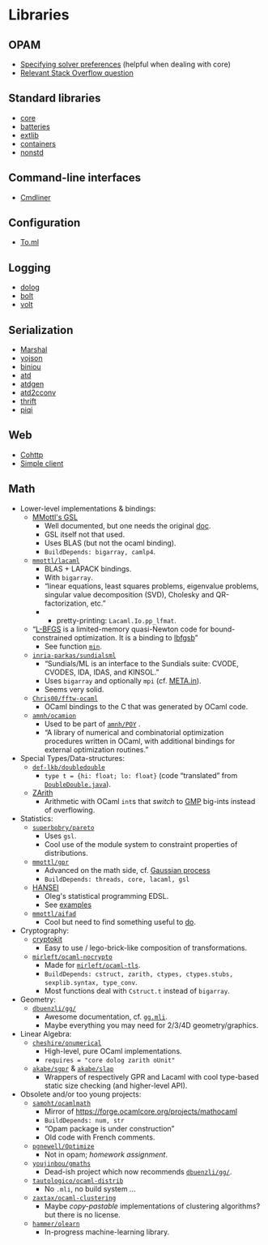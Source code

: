 # Libraries

## OPAM
* [Specifying solver preferences](https://opam.ocaml.org/doc/Specifying_Solver_Preferences.html) (helpful when dealing with core)
 * [Relevant Stack Overflow question](http://stackoverflow.com/questions/21594555/opam-upgrade-wants-to-downgrade-a-bunch-of-packages)

## Standard libraries
* [core](https://github.com/janestreet/core)
* [batteries](https://github.com/ocaml-batteries-team/batteries-included)
* [extlib](https://code.google.com/p/ocaml-extlib/)
* [containers](https://github.com/c-cube/ocaml-containers)
* [nonstd](https://bitbucket.org/smondet/nonstd)

## Command-line interfaces
* [Cmdliner](https://github.com/dbuenzli/cmdliner)

## Configuration
* [To.ml](https://github.com/mackwic/to.ml)

## Logging
* [dolog](https://github.com/UnixJunkie/dolog)
* [bolt](http://bolt.x9c.fr)
* [volt](https://github.com/codinuum/volt)

## Serialization
* [Marshal](http://caml.inria.fr/pub/docs/manual-ocaml/libref/Marshal.html)
* [yojson](https://github.com/mjambon/yojson)
* [biniou](https://github.com/mjambon/biniou)
* [atd](https://github.com/mjambon/atd)
* [atdgen](https://github.com/mjambon/atdgen)
* [atd2cconv](https://github.com/smondet/atd2cconv)
* [thrift](https://github.com/apache/thrift/tree/master/lib/ocaml)
* [piqi](https://github.com/alavrik/piqi-ocaml)

## Web
* [Cohttp](https://github.com/mirage/ocaml-cohttp)
* [Simple client](http://stackoverflow.com/a/27648756/171965)
 
## Math


- Lower-level implementations & bindings:
    - [MMottl's GSL](http://opam.ocaml.org/packages/gsl/gsl.1.11.0/)
        - Well documented, but one needs the original
          [doc](http://www.gnu.org/software/gsl/manual/html_node/).
        - GSL itself not that used.
        - Uses BLAS (but not the ocaml binding).
        - `BuildDepends: bigarray, camlp4`.
    - [`mmottl/lacaml`](https://github.com/mmottl/lacaml)
        - BLAS + LAPACK bindings.
        - With `bigarray`.
        - “linear equations, least squares problems, eigenvalue problems, singular
          value decomposition (SVD), Cholesky and QR-factorization, etc.”
        - + pretty-printing: `Lacaml.Io.pp_lfmat`.
    - “[L-BFGS](https://forge.ocamlcore.org/projects/lbfgs/) is a limited-memory
      quasi-Newton code for bound-constrained optimization. It is a binding to
      [lbfgsb](http://users.eecs.northwestern.edu/~nocedal/lbfgsb.html)”
        - See function [`min`](http://lbfgs.forge.ocamlcore.org/API.docdir/Lbfgs.F.html).
    - [`inria-parkas/sundialsml`](https://github.com/inria-parkas/sundialsml)
        - “Sundials/ML is an interface to the Sundials suite: CVODE, CVODES, IDA,
          IDAS, and KINSOL.”
        - Uses `bigarray` and optionally `mpi`
          (cf. [META.in](https://github.com/inria-parkas/sundialsml/blob/master/META.in)).
        - Seems very solid.
    - [`Chris00/fftw-ocaml`](https://github.com/Chris00/fftw-ocaml)
        - OCaml bindings to the C that was generated by OCaml code.
    - [`amnh/ocamion`](https://github.com/amnh/ocamion)
        - Used to be part of [`amnh/POY`](https://github.com/amnh/POY) .
        - “A library of numerical and combinatorial optimization procedures written
          in OCaml, with additional bindings for external optimization routines.”
- Special Types/Data-structures:
    - [`def-lkb/doubledouble`](https://github.com/def-lkb/doubledouble)
        - `type t = {hi: float; lo: float}`
        (code “translated” from
        [`DoubleDouble.java`](http://tsusiatsoftware.net/dd/main.html)).
    - [ZArith](https://forge.ocamlcore.org/projects/zarith/)
        - Arithmetic with OCaml `int`s that *switch* to
 [GMP](https://gmplib.org/) big-ints instead of overflowing.
- Statistics:
    - [`superbobry/pareto`](https://github.com/superbobry/pareto)
        - Uses `gsl`.
        - Cool use of the module system to constraint properties of
          distributions.
    - [`mmottl/gpr`](https://github.com/mmottl/gpr)
        - Advanced on the math side,
          cf. [Gaussian process](http://en.wikipedia.org/wiki/Gaussian_process)
        - `BuildDepends: threads, core, lacaml, gsl`
    - [HANSEI](okmij.org/ftp/kakuritu/)
        - Oleg's statistical programming EDSL.
        - See [examples](http://okmij.org/ftp/kakuritu/paper_examples.ml)
    - [`mmottl/aifad`](https://github.com/mmottl/aifad)
        - Cool but need to find something useful to
          [do](https://github.com/mmottl/aifad#contact-information-and-contributing).
- Cryptography:
    - [cryptokit](https://forge.ocamlcore.org/projects/cryptokit/)
        - Easy to use / lego-brick-like composition of transformations.
    - [`mirleft/ocaml-nocrypto`](https://github.com/mirleft/ocaml-nocrypto)
        - Made for [`mirleft/ocaml-tls`](https://github.com/mirleft/ocaml-tls).
        - `BuildDepends: cstruct, zarith, ctypes, ctypes.stubs, sexplib.syntax, type_conv`.
        - Most functions deal with `Cstruct.t` instead of `bigarray`.
- Geometry:
    - [`dbuenzli/gg/`](https://github.com/dbuenzli/gg/)
        - Awesome documentation, cf. [`gg.mli`](https://github.com/dbuenzli/gg/blob/master/src/gg.mli).
        - Maybe everything you may need for 2/3/4D geometry/graphics.
- Linear Algebra:
    - [`cheshire/onumerical`](https://github.com/cheshire/onumerical)
        - High-level, pure OCaml implementations.
        - `requires = "core dolog zarith oUnit"`
    - [`akabe/sgpr`](https://github.com/akabe/sgpr) & [`akabe/slap`](https://github.com/akabe/slap)
        - Wrappers of respectively GPR and Lacaml with cool type-based static
          size checking (and higher-level API).
- Obsolete and/or too young projects:
    - [`samoht/ocamlmath`](https://github.com/samoht/ocamlmath)
        - Mirror of <https://forge.ocamlcore.org/projects/mathocaml>
        - `BuildDepends: num, str`
        - “Opam package is under construction”
        - Old code with French comments.
    - [`pgnewell/Optimize`](https://github.com/pgnewell/Optimize)
        - Not in opam; *homework assignment*.
    - [`youjinbou/gmaths`](https://github.com/youjinbou/gmaths)
        - Dead-ish project which now recommends
          [`dbuenzli/gg/`](https://github.com/dbuenzli/gg/).
    - [`tautologico/ocaml-distrib`](https://github.com/tautologico/ocaml-distrib)
        - No `.mli`, no build system …
    - [`zaxtax/ocaml-clustering`](https://github.com/zaxtax/ocaml-clustering)
        - Maybe *copy-pastable* implementations of clustering algorithms? but
          there is no license.
    - [`hammer/olearn`](https://github.com/hammer/olearn)
        - In-progress machine-learning library.
